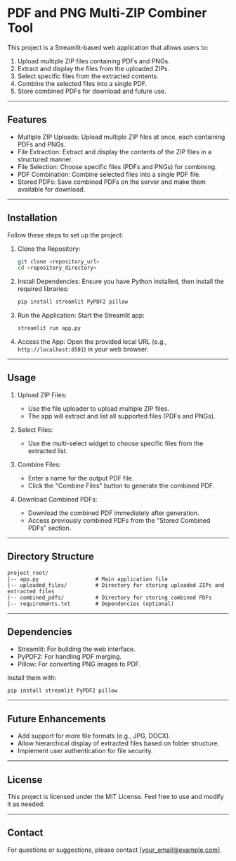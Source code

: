 # PDF and PNG Multi-ZIP Combiner Tool

This project is a Streamlit-based web application that allows users to:

1. Upload multiple ZIP files containing PDFs and PNGs.
2. Extract and display the files from the uploaded ZIPs.
3. Select specific files from the extracted contents.
4. Combine the selected files into a single PDF.
5. Store combined PDFs for download and future use.

---

## Features

- Multiple ZIP Uploads: Upload multiple ZIP files at once, each containing PDFs and PNGs.
- File Extraction: Extract and display the contents of the ZIP files in a structured manner.
- File Selection: Choose specific files (PDFs and PNGs) for combining.
- PDF Combination: Combine selected files into a single PDF file.
- Stored PDFs: Save combined PDFs on the server and make them available for download.

---

## Installation

Follow these steps to set up the project:

1. Clone the Repository:
   ```bash
   git clone <repository_url>
   cd <repository_directory>
   ```

2. Install Dependencies:
   Ensure you have Python installed, then install the required libraries:
   ```bash
   pip install streamlit PyPDF2 pillow
   ```

3. Run the Application:
   Start the Streamlit app:
   ```bash
   streamlit run app.py
   ```

4. Access the App:
   Open the provided local URL (e.g., `http://localhost:8501`) in your web browser.

---

## Usage

1. Upload ZIP Files:
   - Use the file uploader to upload multiple ZIP files.
   - The app will extract and list all supported files (PDFs and PNGs).

2. Select Files:
   - Use the multi-select widget to choose specific files from the extracted list.

3. Combine Files:
   - Enter a name for the output PDF file.
   - Click the "Combine Files" button to generate the combined PDF.

4. Download Combined PDFs:
   - Download the combined PDF immediately after generation.
   - Access previously combined PDFs from the "Stored Combined PDFs" section.

---

## Directory Structure

```plaintext
project_root/
|-- app.py                  # Main application file
|-- uploaded_files/         # Directory for storing uploaded ZIPs and extracted files
|-- combined_pdfs/          # Directory for storing combined PDFs
|-- requirements.txt        # Dependencies (optional)
```

---

## Dependencies

- Streamlit: For building the web interface.
- PyPDF2: For handling PDF merging.
- Pillow: For converting PNG images to PDF.

Install them with:
```bash
pip install streamlit PyPDF2 pillow
```

---

## Future Enhancements

- Add support for more file formats (e.g., JPG, DOCX).
- Allow hierarchical display of extracted files based on folder structure.
- Implement user authentication for file security.

---

## License

This project is licensed under the MIT License. Feel free to use and modify it as needed.

---

## Contact

For questions or suggestions, please contact [your_email@example.com].


